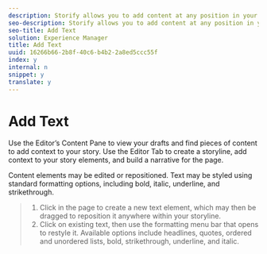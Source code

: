 ```yaml
---
description: Storify allows you to add content at any position in your story.
seo-description: Storify allows you to add content at any position in your story.
seo-title: Add Text
solution: Experience Manager
title: Add Text
uuid: 16266b66-2b8f-40c6-b4b2-2a8ed5ccc55f
index: y
internal: n
snippet: y
translate: y
---
```


# Add Text

Use the Editor’s Content Pane to view your drafts and find pieces of content to add context to your story. Use the Editor Tab to create a storyline, add context to your story elements, and build a narrative for the page.

Content elements may be edited or repositioned. Text may be styled using standard formatting options, including bold, italic, underline, and strikethrough.

>1. Click in the page to create a new text element, which may then be dragged to reposition it anywhere within your storyline.
>1. Click on existing text, then use the formatting menu bar that opens to restyle it. Available options include headlines, quotes, ordered and unordered lists, bold, strikethrough, underline, and italic.
